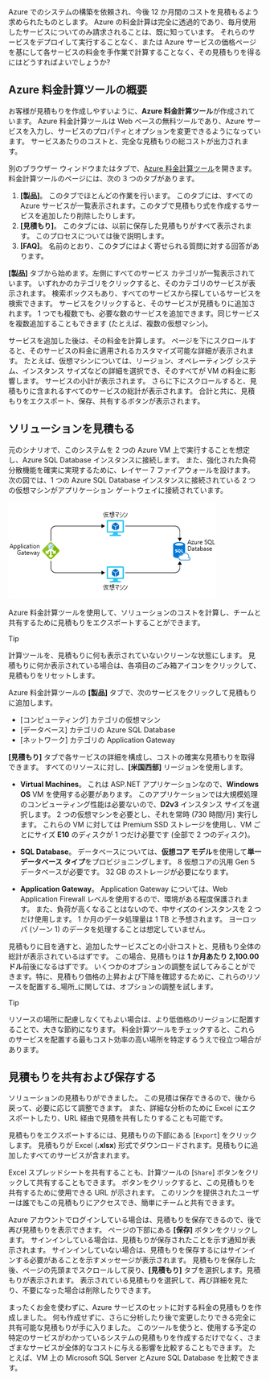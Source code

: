 Azure でのシステムの構築を依頼され、今後 12 か月間のコストを見積もるよう求められたものとします。 Azure の料金計算は完全に透過的であり、毎月使用したサービスについてのみ請求されることは、既に知っています。 それらのサービスをデプロイして実行することなく、または Azure サービスの価格ページを基にして各サービスの料金を手作業で計算することなく、その見積もりを得るにはどうすればよいでしょうか?

## <a name="introducing-the-azure-pricing-calculator"></a>Azure 料金計算ツールの概要

お客様が見積もりを作成しやすいように、**Azure 料金計算ツール**が作成されています。 Azure 料金計算ツールは Web ベースの無料ツールであり、Azure サービスを入力し、サービスのプロパティとオプションを変更できるようになっています。 サービスあたりのコストと、完全な見積もりの総コストが出力されます。

別のブラウザー ウィンドウまたはタブで、[Azure 料金計算ツール](https://azure.microsoft.com/pricing/calculator/)を開きます。 料金計算ツールのページには、次の 3 つのタブがあります。

1. **[製品]**。 このタブでほとんどの作業を行います。 このタブには、すべての Azure サービスが一覧表示されます。このタブで見積もり式を作成するサービスを追加したり削除したりします。
2. **[見積もり]**。 このタブには、以前に保存した見積もりがすべて表示されます。 このプロセスについては後で説明します。
3. **[FAQ]**。 名前のとおり、このタブにはよく寄せられる質問に対する回答があります。

**[製品]** タブから始めます。左側にすべてのサービス カテゴリが一覧表示されています。 いずれかのカテゴリをクリックすると、そのカテゴリのサービスが表示されます。 検索ボックスもあり、すべてのサービスから探しているサービスを検索できます。 サービスをクリックすると、そのサービスが見積もりに追加されます。 1 つでも複数でも、必要な数のサービスを追加できます。同じサービスを複数追加することもできます (たとえば、複数の仮想マシン)。

サービスを追加した後は、その料金を計算します。 ページを下にスクロールすると、そのサービスの料金に適用されるカスタマイズ可能な詳細が表示されます。 たとえば、仮想マシンについては、リージョン、オペレーティング システム、インスタンス サイズなどの詳細を選択でき、そのすべてが VM の料金に影響します。 サービスの小計が表示されます。 さらに下にスクロールすると、見積もりに含まれるすべてのサービスの総計が表示されます。 合計と共に、見積もりをエクスポート、保存、共有するボタンが表示されます。

## <a name="estimate-a-solution"></a>ソリューションを見積もる

元のシナリオで、このシステムを 2 つの Azure VM 上で実行することを想定し、Azure SQL Database インスタンスに接続します。 また、強化された負荷分散機能を確実に実現するために、レイヤー 7 ファイアウォールを設けます。 次の図では、1 つの Azure SQL Database インスタンスに接続されている 2 つの仮想マシンがアプリケーション ゲートウェイに接続されています。

![コスト見積もりを示す例として使用されるサンプル アーキテクチャの図。](../media/2-estimate-costs-architecture.png)

Azure 料金計算ツールを使用して、ソリューションのコストを計算し、チームと共有するために見積もりをエクスポートすることができます。

> [!TIP]
> 計算ツールを、見積もりに何も表示されていないクリーンな状態にします。 見積もりに何か表示されている場合は、各項目のごみ箱アイコンをクリックして、見積もりをリセットします。

Azure 料金計算ツールの **[製品]** タブで、次のサービスをクリックして見積もりに追加します。

* [コンピューティング] カテゴリの仮想マシン
* [データベース] カテゴリの Azure SQL Database
* [ネットワーク] カテゴリの Application Gateway

**[見積もり]** タブで各サービスの詳細を構成し、コストの確実な見積もりを取得できます。 すべてのリソースに対し、**[米国西部]** リージョンを使用します。

* **Virtual Machines**。 これは ASP.NET アプリケーションなので、**Windows OS** VM を使用する必要があります。 このアプリケーションでは大規模処理のコンピューティング性能は必要ないので、**D2v3** インスタンス サイズを選択します。 2 つの仮想マシンを必要とし、それを常時 (730 時間/月) 実行します。 これらの VM に対しては Premium SSD ストレージを使用し、VM ごとにサイズ **E10** のディスクが 1 つだけ必要です (全部で 2 つのディスク)。

* **SQL Database**。 データベースについては、**仮想コア モデル**を使用して**単一データベース タイプ**をプロビジョニングします。 8 仮想コアの汎用 Gen 5 データベースが必要です。 32 GB のストレージが必要になります。

* **Application Gateway**。 Application Gateway については、Web Application Firewall レベルを使用するので、環境がある程度保護されます。 また、負荷が高くなることはないので、中サイズのインスタンスを 2 つだけ使用します。 1 か月のデータ処理量は 1 TB と予想されます。 ヨーロッパ (ゾーン 1) のデータを処理することは想定していません。

見積もりに目を通すと、追加したサービスごとの小計コストと、見積もり全体の総計が表示されているはずです。 この場合、見積もりは **1 か月あたり 2,100.00 ドル**前後になるはずです。 いくつかのオプションの調整を試してみることができます。特に、見積もり価格の上昇および下降を確認するために、これらのリソースを配置する_場所_に関しては、オプションの調整を試します。 

> [!TIP]
> リソースの場所に配慮しなくてもよい場合は、より低価格のリージョンに配置することで、大きな節約になります。 料金計算ツールをチェックすると、これらのサービスを配置する最もコスト効率の高い場所を特定するうえで役立つ場合があります。


## <a name="share-and-save-your-estimate"></a>見積もりを共有および保存する

ソリューションの見積もりができました。 この見積は保存できるので、後から戻って、必要に応じて調整できます。 また、詳細な分析のために Excel にエクスポートしたり、URL 経由で見積を共有したりすることも可能です。

見積もりをエクスポートするには、見積もりの下部にある [`Export`] をクリックします。 見積もりが Excel (**.xlsx**) 形式でダウンロードされます。見積もりに追加したすべてのサービスが含まれます。

Excel スプレッドシートを共有することも、計算ツールの [`Share`] ボタンをクリックして共有することもできます。 ボタンをクリックすると、この見積もりを共有するために使用できる URL が示されます。 このリンクを提供されたユーザーは誰でもこの見積もりにアクセスでき、簡単にチームと共有できます。

Azure アカウントでログインしている場合は、見積もりを保存できるので、後で再び見積もりを表示できます。 ページの下部にある **[保存]** ボタンをクリックします。 サインインしている場合は、見積もりが保存されたことを示す通知が表示されます。 サインインしていない場合は、見積もりを保存するにはサインインする必要があることを示すメッセージが表示されます。 見積もりを保存した後、ページの先頭までスクロールして戻り、**[見積もり]** タブを選択します。見積もりが表示されます。 表示されている見積もりを選択して、再び詳細を見たり、不要になった場合は削除したりできます。

まったくお金を使わずに、Azure サービスのセットに対する料金の見積もりを作成しました。 何も作成せずに、さらに分析したり後で変更したりできる完全に共有可能な見積もりが手に入りました。 このツールを使うと、使用する予定の特定のサービスがわかっているシステムの見積もりを作成するだけでなく、さまざまなサービスが全体的なコストに与える影響を比較することもできます。 たとえば、VM 上の Microsoft SQL Server とAzure SQL Database を比較できます。